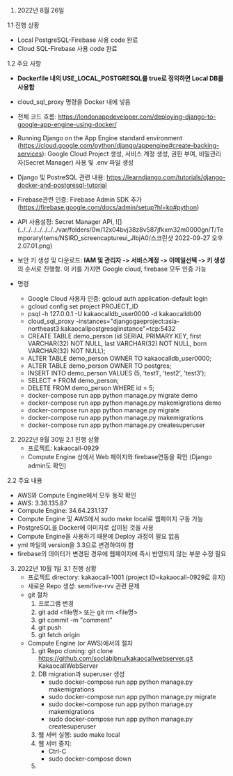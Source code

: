 1. 2022년 8월 26일

1.1 진행 상황
  - Local PostgreSQL-Firebase 사용 code 완료
  - Cloud SQL-Firebase 사용 code 완료

1.2 주요 사항
  - **Dockerfile 내의 USE_LOCAL_POSTGRESQL를 true로 정의하면 Local DB를 사용함**
  - cloud_sql_proxy 명령을 Docker 내에 넣음
  - 전체 코드 흐름: https://londonappdeveloper.com/deploying-django-to-google-app-engine-using-docker/
  - Running Django on the App Engine standard environment (https://cloud.google.com/python/django/appengine#create-backing-services): Google Cloud Project 생성, 서비스 계정 생성, 권한 부여, 비밀관리자(Secret Manager) 사용 및 .env 파일 생성
  - Django 및 PostreSQL 관련 내용: https://learndjango.com/tutorials/django-docker-and-postgresql-tutorial
  - Firebase관련 인증: Firebase Admin SDK 추가 (https://firebase.google.com/docs/admin/setup?hl=ko#python)
  - API 사용설정: Secret Manager API, 
![](../../../../../../../var/folders/0w/12x04bvj38z8v587jfkxm32m0000gn/T/TemporaryItems/NSIRD_screencaptureui_JIbjA0/스크린샷 2022-09-27 오후 2.07.01.png)


  - 보안 키 생성 및 다운로드: **IAM 및 관리자 -> 서비스계정 -> 이메일선택 -> 키 생성**의 순서로 진행함. 이 키를 가지면 Google cloud, firebase 모두 인증 가능
  - 명령
    - Google Cloud 사용자 인증: gcloud auth application-default login
    - gcloud config set project PROJECT_ID
    - psql -h 127.0.0.1 -U kakaocalldb_user0000 -d kakaocalldb00
    - cloud_sql_proxy -instances="djangogaeproject:asia-northeast3:kakaocallpostgresqlinstance"=tcp:5432
    - CREATE TABLE demo_person (id SERIAL PRIMARY KEY, first VARCHAR(32) NOT NULL, last VARCHAR(32) NOT NULL, born VARCHAR(32) NOT NULL);
    - ALTER TABLE demo_person OWNER TO kakaocalldb_user0000;
    - ALTER TABLE demo_person OWNER TO postgres;
    - INSERT INTO demo_person VALUES (5, 'test1', 'test2', 'test3');
    - SELECT * FROM demo_person;
    - DELETE FROM demo_person WHERE id = 5;
    - docker-compose run app python manage.py migrate demo
    - docker-compose run app python manage.py makemigrations demo
    - docker-compose run app python manage.py migrate
    - docker-compose run app python manage.py makemigrations
    - docker-compose run app python manage.py createsuperuser


2. 2022년 9월 30일
2.1 진행 상황
   - 프로젝트: kakaocall-0929
   - Compute Engine 상에서 Web 페이지와 firebase연동을 확인 (Django admin도 확인)

2.2 주요 내용
  - AWS와 Compute Engine에서 모두 동작 확인 
  - AWS: 3.36.135.87
  - Compute Engine: 34.64.231.137
  - Compute Engine 및 AWS에서 sudo make local로 웹페이지 구동 가능
  - PostgreSQL을 Docker에 이미지로 삽이된 것을 사용 
  - Compute Engine을 사용하기 때문에 Deploy 과정이 필요 없음
  - yml 파일의 version을 3.3으로 변경하여야 함
  - firebase의 데이터가 변경된 경우에 웹페이지에 즉시 반영되지 않는 부분 수정 필요

3. 2022년 10월 1일
3.1 진행 상황
   - 프로젝트 directory: kakaocall-1001 (project ID=kakaocall-0929로 유지) 
   - 새로운 Repo 생성: semifive-rvv 관련 문제
   - git 절차
     1) 프로그램 변경
     2) git add <file명> 또는 git rm <file명>
     3) git commit -m "comment"
     4) git push
     5) git fetch origin
   - Compute Engine (or AWS)에서의 절차
     1) git Repo cloning: git clone https://github.com/soclabjbnu/kakaocallwebserver.git KakaocallWebServer
     2) DB migration과 superuser 생성
        - sudo docker-compose run app python manage.py makemigrations
        - sudo docker-compose run app python manage.py migrate
        - sudo docker-compose run app python manage.py makemigrations
        - sudo docker-compose run app python manage.py createsuperuser
     3) 웹 서버 실행: sudo make local
     4) 웹 서버 중지:
        - Ctrl-C
        - sudo docker-compose down
     5) 
